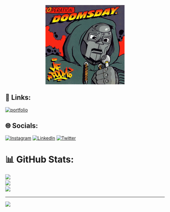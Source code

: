 <p align="center">
    <img align="center" src="img/mf-doom-gif.gif" width="250" height="250">
</p>

## 🔗 Links:
[![portfolio](https://img.shields.io/badge/my_portfolio-000?style=for-the-badge&logo=ko-fi&logoColor=white)](https://camilocastellar.me./)

## 🌐 Socials:
[![Instagram](https://img.shields.io/badge/Instagram-%23E4405F.svg?logo=Instagram&logoColor=white)](https://www.instagram.com/aka.milow/) 
[![LinkedIn](https://img.shields.io/badge/LinkedIn-%230077B5.svg?logo=linkedin&logoColor=white)](https://www.linkedin.com/in/camilocastellar/)
[![Twitter](https://img.shields.io/badge/Twitter-%231DA1F2.svg?logo=Twitter&logoColor=white)](https://twitter.com/aka_milow) 

# 📊 GitHub Stats:
![](https://github-readme-stats.vercel.app/api?username=akamilow&theme=merko&hide_border=true&include_all_commits=false&count_private=false)<br/>
![](https://github-readme-streak-stats.herokuapp.com/?user=akamilow&theme=merko&hide_border=true)<br/>
![](https://github-readme-stats.vercel.app/api/top-langs/?username=akamilow&theme=merko&hide_border=true&include_all_commits=false&count_private=false&layout=compact)


---
![](https://komarev.com/ghpvc/?username=akamilow&color=grey&style=flat-square&label=views)
